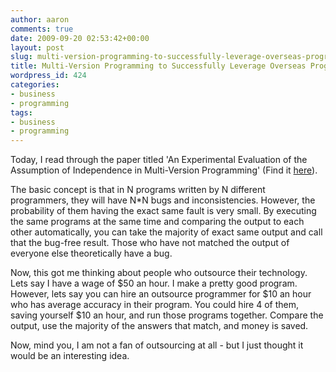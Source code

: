 ```yaml
---
author: aaron
comments: true
date: 2009-09-20 02:53:42+00:00
layout: post
slug: multi-version-programming-to-successfully-leverage-overseas-programming
title: Multi-Version Programming to Successfully Leverage Overseas Programming
wordpress_id: 424
categories:
- business
- programming
tags:
- business
- programming
---
```


Today, I read through the paper titled 'An Experimental Evaluation of the Assumption of Independence in Multi-Version Programming' (Find it [here](http://sunnyday.mit.edu/papers/nver-tse.pdf)).

The basic concept is that in N programs written by N different programmers, they will have N*N bugs and inconsistencies.  However, the probability of them having the exact same fault is very small.  By executing the same programs at the same time and comparing the output to each other automatically, you can take the majority of exact same output and call that the bug-free result.  Those who have not matched the output of everyone else theoretically have a bug.

Now, this got me thinking about people who outsource their technology.  Lets say I have a wage of $50 an hour.  I make a pretty good program.  However, lets say you can hire an outsource programmer for $10 an hour who has average accuracy in their program.  You could hire 4 of them, saving yourself $10 an hour, and run those programs together.  Compare the output, use the majority of the answers that match, and money is saved.

Now, mind you, I am not a fan of outsourcing at all - but I just thought it would be an interesting idea.
